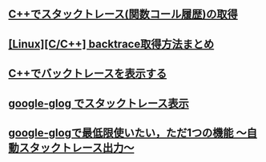 ## [C++でスタックトレース(関数コール履歴)の取得](https://an-embedded-engineer.hateblo.jp/entry/2020/08/24/212511)
## [[Linux][C/C++] backtrace取得方法まとめ](https://qiita.com/koara-local/items/012b917111a96f76d27c)
## [C++でバックトレースを表示する](http://ogawa.s18.xrea.com/tdiary/20101015p01.html)
## [google-glog でスタックトレース表示](https://japan.googleblog.com/2009/04/c.html)
## [google-glogで最低限使いたい，ただ1つの機能 〜自動スタックトレース出力〜](https://daily.belltail.jp/?p=1487)
